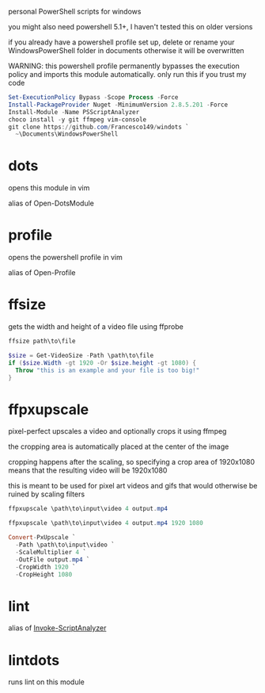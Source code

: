 personal PowerShell scripts for windows

you might also need powershell 5.1+, I haven't tested this on older
versions

if you already have a powershell profile set up, delete or rename your
WindowsPowerShell folder in documents otherwise it will be overwritten

WARNING: this powershell profile permanently bypasses the execution policy
and imports this module automatically. only run this if you trust my code

```ps1
Set-ExecutionPolicy Bypass -Scope Process -Force
Install-PackageProvider Nuget -MinimumVersion 2.8.5.201 -Force
Install-Module -Name PSScriptAnalyzer
choco install -y git ffmpeg vim-console
git clone https://github.com/Francesco149/windots `
  ~\Documents\WindowsPowerShell
```

# dots
opens this module in vim

alias of Open-DotsModule

# profile
opens the powershell profile in vim

alias of Open-Profile

# ffsize
gets the width and height of a video file using ffprobe

```ps1
ffsize path\to\file

$size = Get-VideoSize -Path \path\to\file
if ($size.Width -gt 1920 -Or $size.height -gt 1080) {
  Throw "this is an example and your file is too big!"
}
```

# ffpxupscale
pixel-perfect upscales a video and optionally crops it using ffmpeg

the cropping area is automatically placed at the center of the image

cropping happens after the scaling, so specifying a crop area of 1920x1080
means that the resulting video will be 1920x1080

this is meant to be used for pixel art videos and gifs that would otherwise
be ruined by scaling filters

```ps1
ffpxupscale \path\to\input\video 4 output.mp4

ffpxupscale \path\to\input\video 4 output.mp4 1920 1080

Convert-PxUpscale `
  -Path \path\to\input\video `
  -ScaleMultiplier 4 `
  -OutFile output.mp4 `
  -CropWidth 1920 `
  -CropHeight 1080
```

# lint
alias of [Invoke-ScriptAnalyzer](https://github.com/PowerShell/PSScriptAnalyzer#usage)

# lintdots
runs lint on this module
